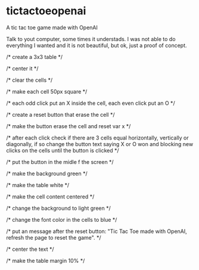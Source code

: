 # tictactoeopenai
A tic tac toe game made with OpenAI

Talk to yout computer, some times it understads. I was not able to do everything I wanted and it is not beautiful, but ok, just a proof of concept.

/* create a 3x3 table */

/* center it */

/* clear the cells */

/* make each cell 50px square */

/* each odd click put an X inside the cell, each even click put an O */

/* create a reset button that erase the cell */

/* make the button erase the cell and reset var x */

/* after each click check if there are 3 cells equal horizontally, vertically or diagonally, if so change the button text saying X or O won and blocking new clicks on the cells until the button is clicked */

/* put the button in the midle f the screen */

/* make the background green */

/* make the table white */

/* make the cell content centered */

/* change the background to light green */

/* change the font color in the cells to blue */

/* put an message after the reset button: "Tic Tac Toe made with OpenAI, refresh the page to reset the game". */

/* center the text */

/* make the table margin 10% */
